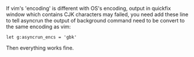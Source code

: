If vim's 'encoding' is different with OS's encoding, output in quickfix window which contains CJK characters may failed, you need add these line to tell asyncrun the output of background command need to be convert to the same encoding as vim:

```VimL
let g:asyncrun_encs = 'gbk'
```

Then everything works fine.

